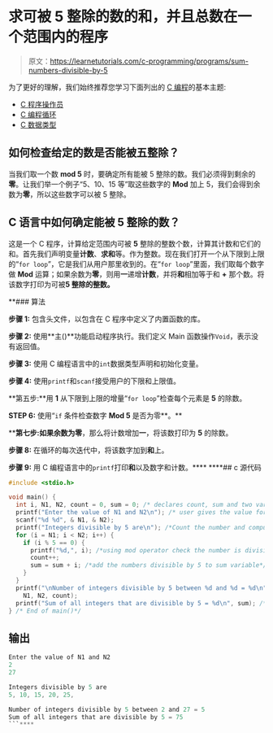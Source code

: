 # 求可被 5 整除的数的和，并且总数在一个范围内的程序

> 原文：<https://learnetutorials.com/c-programming/programs/sum-numbers-divisible-by-5>

为了更好的理解，我们始终推荐您学习下面列出的 [C 编程](../ "C programming")的基本主题:

*   [C 程序操作员](../../c-programming/operators "C program tokens")
*   [C 编程循环](../../c-programming/loops "C programming loops")
*   [C 数据类型](../../c-programming/data-types-modifiers "C data types")

## 如何检查给定的数是否能被五整除？

当我们取一个数 **mod 5** 时，要确定所有能被 5 整除的数。我们必须得到剩余的**零**。让我们举一个例子“5、10、15 等”取这些数字的 **Mod** 加上 5，我们会得到余数为**零**，所以这些数字可以被 5 整除。

## C 语言中如何确定能被 5 整除的数？

这是一个 C 程序，计算给定范围内可被 **5** 整除的整数个数，计算其计数和它们的和。首先我们声明变量**计数**、**求和**等。作为整数。现在我们打开一个从下限到上限的“`for loop`”，它是我们从用户那里收到的。在“`for loop`”里面，我们取每个数字做 **Mod** 运算；如果余数为**零**，则用**一**递增**计数**，并将**和**相加等于和 **+** 那个数。将该数字打印为可被**5 整除的整数。**

 **### 算法

**步骤 1:** 包含头文件，以包含在 C 程序中定义了内置函数的库。

**步骤 2:** 使用**主()**功能启动程序执行。我们定义 Main 函数操作`Void`，表示没有返回值。

**步骤 3:** 使用 C 编程语言中的`int`数据类型声明和初始化变量。

**步骤 4:** 使用`printf`和`scanf`接受用户的下限和上限值。

**第五步:**用 **1** 从下限到上限的增量“`for loop`”检查每个元素是 **5** 的除数。

**STEP 6:** 使用“`if` 条件检查数字 **Mod 5** 是否为零**。**

 ****第七步:**如果余数为**零**，那么将计数增加**一**，将该数打印为 **5** 的除数。

**步骤 8:** 在循环的每次迭代中，将该数字加到**和**上。

**步骤 9:** 用 C 编程语言中的`printf`打印**和**以及数字和计数。****  ****## c 源代码

```c
#include <stdio.h>

void main() {
  int i, N1, N2, count = 0, sum = 0; /* declares count, sum and two variables as integer */
  printf("Enter the value of N1 and N2\n"); /* user gives the value for lower and upper range */
  scanf("%d %d", & N1, & N2);
  printf("Integers divisible by 5 are\n"); /*Count the number and compute their sum*/
  for (i = N1; i < N2; i++) {
    if (i % 5 == 0) {
      printf("%d,", i); /*using mod operator check the number is divisible by 5*/
      count++;
      sum = sum + i; /*add the numbers divisible by 5 to sum variable*/
    }
  }
  printf("\nNumber of integers divisible by 5 between %d and %d = %d\n",
    N1, N2, count);
  printf("Sum of all integers that are divisible by 5 = %d\n", sum); /* displays the output of program */
} /* End of main()*/

```

## 输出

```c
Enter the value of N1 and N2
2
27

Integers divisible by 5 are
5, 10, 15, 20, 25,

Number of integers divisible by 5 between 2 and 27 = 5
Sum of all integers that are divisible by 5 = 75
```****